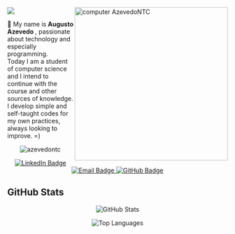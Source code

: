 <img src="https://raw.githubusercontent.com/MicaelliMedeiros/micaellimedeiros/master/image/computer-illustration.png"  width="350px" align="right" alt="computer AzevedoNTC">

<img src="https://readme-typing-svg.herokuapp.com/?font=Segoe+UI&size=22&color=001d9c&center=true&width=157&height=45&lines=Hey+there++👋" />

<p align="left"> 
  📌 My name is <strong> Augusto Azevedo </strong>, passionate about technology and especially programming.<br>
  Today I am a student of computer science and I intend to continue with the course and other sources of knowledge.
  I develop simple and self-taught codes for my own practices, always looking to improve. =)
</p>

<p align="center"> <img src="https://komarev.com/ghpvc/?username=azevedontc&color=blueviolet" alt="azevedontc" /> </p>

<p align="center">
  <a href="https://www.linkedin.com/in/augustoazevedontc/" alt="Linkedin">
    <img src="https://img.shields.io/badge/LinkedIn-0077B5?style=for-the-badge&logo=linkedin&logoColor=white" alt="LinkedIn Badge"/>
  </a>
  <a href="mailto:ubaporangacity@gmail.com">
    <img src="https://img.shields.io/badge/Email-D14836?style=for-the-badge&logo=gmail&logoColor=white" alt="Email Badge"/>
  </a>
  <a href="https://github.com/azevedontc">
    <img src="https://img.shields.io/badge/GitHub-100000?style=for-the-badge&logo=github&logoColor=white" alt="GitHub Badge"/>
  </a>
</p>

<!-- GitHub Stats -->
## GitHub Stats

<p align="center">
  <img src="https://github-readme-stats.vercel.app/api?username=azevedontc&show_icons=true&theme=radical" alt="GitHub Stats"/>
</p>

<p align="center">
  <img src="https://github-readme-stats.vercel.app/api/top-langs/?username=azevedontc&layout=compact&theme=radical" alt="Top Languages"/>
</p>